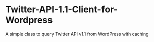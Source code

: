 Twitter-API-1.1-Client-for-Wordpress
====================================

A simple class to query Twitter API v1.1 from WordPress with caching
